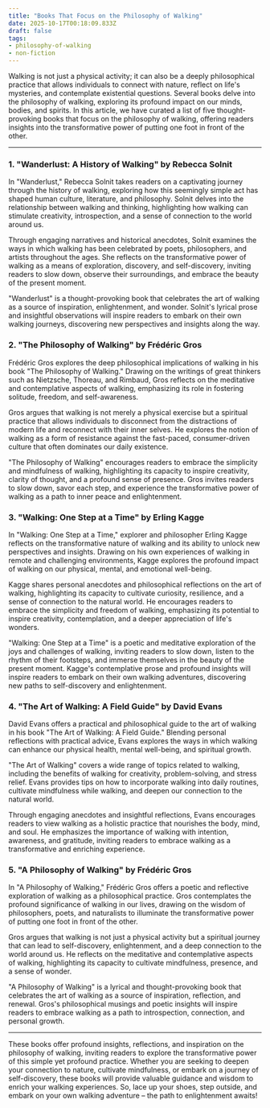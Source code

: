 ```yaml
---
title: "Books That Focus on the Philosophy of Walking"
date: 2025-10-17T00:18:09.833Z
draft: false
tags: 
- philosophy-of-walking
- non-fiction
---
```


Walking is not just a physical activity; it can also be a deeply philosophical practice that allows individuals to connect with nature, reflect on life's mysteries, and contemplate existential questions. Several books delve into the philosophy of walking, exploring its profound impact on our minds, bodies, and spirits. In this article, we have curated a list of five thought-provoking books that focus on the philosophy of walking, offering readers insights into the transformative power of putting one foot in front of the other.

---

### 1. "Wanderlust: A History of Walking" by Rebecca Solnit

In "Wanderlust," Rebecca Solnit takes readers on a captivating journey through the history of walking, exploring how this seemingly simple act has shaped human culture, literature, and philosophy. Solnit delves into the relationship between walking and thinking, highlighting how walking can stimulate creativity, introspection, and a sense of connection to the world around us.

Through engaging narratives and historical anecdotes, Solnit examines the ways in which walking has been celebrated by poets, philosophers, and artists throughout the ages. She reflects on the transformative power of walking as a means of exploration, discovery, and self-discovery, inviting readers to slow down, observe their surroundings, and embrace the beauty of the present moment.

"Wanderlust" is a thought-provoking book that celebrates the art of walking as a source of inspiration, enlightenment, and wonder. Solnit's lyrical prose and insightful observations will inspire readers to embark on their own walking journeys, discovering new perspectives and insights along the way.

### 2. "The Philosophy of Walking" by Frédéric Gros

Frédéric Gros explores the deep philosophical implications of walking in his book "The Philosophy of Walking." Drawing on the writings of great thinkers such as Nietzsche, Thoreau, and Rimbaud, Gros reflects on the meditative and contemplative aspects of walking, emphasizing its role in fostering solitude, freedom, and self-awareness.

Gros argues that walking is not merely a physical exercise but a spiritual practice that allows individuals to disconnect from the distractions of modern life and reconnect with their inner selves. He explores the notion of walking as a form of resistance against the fast-paced, consumer-driven culture that often dominates our daily existence.

"The Philosophy of Walking" encourages readers to embrace the simplicity and mindfulness of walking, highlighting its capacity to inspire creativity, clarity of thought, and a profound sense of presence. Gros invites readers to slow down, savor each step, and experience the transformative power of walking as a path to inner peace and enlightenment.

### 3. "Walking: One Step at a Time" by Erling Kagge

In "Walking: One Step at a Time," explorer and philosopher Erling Kagge reflects on the transformative nature of walking and its ability to unlock new perspectives and insights. Drawing on his own experiences of walking in remote and challenging environments, Kagge explores the profound impact of walking on our physical, mental, and emotional well-being.

Kagge shares personal anecdotes and philosophical reflections on the art of walking, highlighting its capacity to cultivate curiosity, resilience, and a sense of connection to the natural world. He encourages readers to embrace the simplicity and freedom of walking, emphasizing its potential to inspire creativity, contemplation, and a deeper appreciation of life's wonders.

"Walking: One Step at a Time" is a poetic and meditative exploration of the joys and challenges of walking, inviting readers to slow down, listen to the rhythm of their footsteps, and immerse themselves in the beauty of the present moment. Kagge's contemplative prose and profound insights will inspire readers to embark on their own walking adventures, discovering new paths to self-discovery and enlightenment.

### 4. "The Art of Walking: A Field Guide" by David Evans

David Evans offers a practical and philosophical guide to the art of walking in his book "The Art of Walking: A Field Guide." Blending personal reflections with practical advice, Evans explores the ways in which walking can enhance our physical health, mental well-being, and spiritual growth.

"The Art of Walking" covers a wide range of topics related to walking, including the benefits of walking for creativity, problem-solving, and stress relief. Evans provides tips on how to incorporate walking into daily routines, cultivate mindfulness while walking, and deepen our connection to the natural world.

Through engaging anecdotes and insightful reflections, Evans encourages readers to view walking as a holistic practice that nourishes the body, mind, and soul. He emphasizes the importance of walking with intention, awareness, and gratitude, inviting readers to embrace walking as a transformative and enriching experience.

### 5. "A Philosophy of Walking" by Frédéric Gros

In "A Philosophy of Walking," Frédéric Gros offers a poetic and reflective exploration of walking as a philosophical practice. Gros contemplates the profound significance of walking in our lives, drawing on the wisdom of philosophers, poets, and naturalists to illuminate the transformative power of putting one foot in front of the other.

Gros argues that walking is not just a physical activity but a spiritual journey that can lead to self-discovery, enlightenment, and a deep connection to the world around us. He reflects on the meditative and contemplative aspects of walking, highlighting its capacity to cultivate mindfulness, presence, and a sense of wonder.

"A Philosophy of Walking" is a lyrical and thought-provoking book that celebrates the art of walking as a source of inspiration, reflection, and renewal. Gros's philosophical musings and poetic insights will inspire readers to embrace walking as a path to introspection, connection, and personal growth.

---

These books offer profound insights, reflections, and inspiration on the philosophy of walking, inviting readers to explore the transformative power of this simple yet profound practice. Whether you are seeking to deepen your connection to nature, cultivate mindfulness, or embark on a journey of self-discovery, these books will provide valuable guidance and wisdom to enrich your walking experiences. So, lace up your shoes, step outside, and embark on your own walking adventure – the path to enlightenment awaits!